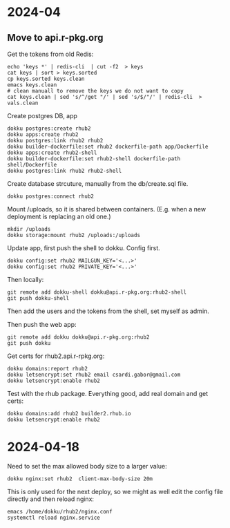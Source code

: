 # 2024-04

## Move to api.r-pkg.org

Get the tokens from old Redis:

```
echo 'keys *' | redis-cli  | cut -f2  > keys
cat keys | sort > keys.sorted
cp keys.sorted keys.clean
emacs keys.clean
# clean manuall to remove the keys we do not want to copy
cat keys.clean | sed 's/^/get "/' | sed 's/$/"/' | redis-cli  > vals.clean
```

Create postgres DB, app

```
dokku postgres:create rhub2
dokku apps:create rhub2
dokku postgres:link rhub2 rhub2
dokku builder-dockerfile:set rhub2 dockerfile-path app/Dockerfile
dokku apps:create rhub2-shell
dokku builder-dockerfile:set rhub2-shell dockerfile-path shell/Dockerfile
dokku postgres:link rhub2 rhub2-shell
```

Create database strcuture, manually from the db/create.sql file.

```
dokku postgres:connect rhub2
```

Mount /uploads, so it is shared between containers.
(E.g. when a new deployment is replacing an old one.)

```
mkdir /uploads
dokku storage:mount rhub2 /uploads:/uploads
```

Update app, first push the shell to dokku. Config first.

```
dokku config:set rhub2 MAILGUN_KEY='<...>'
dokku config:set rhub2 PRIVATE_KEY='<...>'
```

Then locally:

```
git remote add dokku-shell dokku@api.r-pkg.org:rhub2-shell
git push dokku-shell
```

Then add the users and the tokens from the shell, set myself
as admin.

Then push the web app:
```
git remote add dokku dokku@api.r-pkg.org:rhub2
git push dokku
```

Get certs for rhub2.api.r-rpkg.org:

```
dokku domains:report rhub2
dokku letsencrypt:set rhub2 email csardi.gabor@gmail.com
dokku letsencrypt:enable rhub2
```

Test with the rhub package. Everything good, add real domain
and get certs:

```
dokku domains:add rhub2 builder2.rhub.io
dokku letsencrypt:enable rhub2
```

# 2024-04-18

Need to set the max allowed body size to a larger value:
```
dokku nginx:set rhub2  client-max-body-size 20m
```

This is only used for the next deploy, so we might as well
edit the config file directly and then reload nginx:
```
emacs /home/dokku/rhub2/nginx.conf
systemctl reload nginx.service
```

